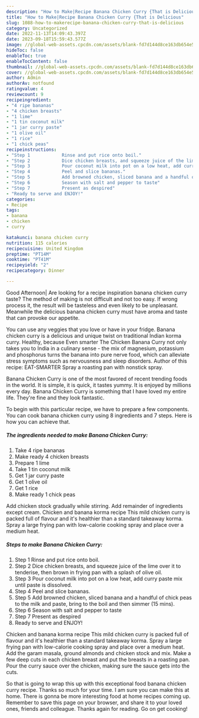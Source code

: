 ```yaml
---
description: "How to Make|Recipe Banana Chicken Curry {That is Delicious"
title: "How to Make|Recipe Banana Chicken Curry {That is Delicious"
slug: 1088-how-to-makerecipe-banana-chicken-curry-that-is-delicious
category: Uncategorized
date: 2022-11-13T14:09:43.397Z
date: 2023-09-18T15:59:43.577Z
image: //global-web-assets.cpcdn.com/assets/blank-fd7d144d8ce163db654e5a02c40b08a2775adb7897d16e4062681dc7e1b2800f.png
hideToc: false
enableToc: true
enableTocContent: false
thumbnail: //global-web-assets.cpcdn.com/assets/blank-fd7d144d8ce163db654e5a02c40b08a2775adb7897d16e4062681dc7e1b2800f.png
cover: //global-web-assets.cpcdn.com/assets/blank-fd7d144d8ce163db654e5a02c40b08a2775adb7897d16e4062681dc7e1b2800f.png
author: Admin
authorAv: notfound
ratingvalue: 4
reviewcount: 9
recipeingredient:
- "4 ripe bananas"
- "4 chicken breasts"
- "1 lime"
- "1 tin coconut milk"
- "1 jar curry paste"
- "1 olive oil"
- "1 rice"
- "1 chick peas"
recipeinstructions:
- "Step 1            Rinse and put rice onto boil."
- "Step 2            Dice chicken breasts, and squeeze juice of the lime over it to tenderise, then brown in frying pan with a splash of olive oil."
- "Step 3            Pour coconut milk into pot on a low heat, add curry paste mix until paste is dissolved."
- "Step 4            Peel and slice bananas."
- "Step 5            Add browned chicken, sliced banana and a handful of chick peas to the milk and paste, bring to the boil and then simmer (15 mins)."
- "Step 6            Season with salt and pepper to taste"
- "Step 7            Present as despired"
- "Ready to serve and ENJOY!"
categories:
- Recipe
tags:
- banana
- chicken
- curry

katakunci: banana chicken curry 
nutrition: 115 calories
recipecuisine: United Kingdom
preptime: "PT14M"
cooktime: "PT41M"
recipeyield: "2"
recipecategory: Dinner

---
```



Good Afternoon| Are looking for a recipe inspiration banana chicken curry taste? The method of making is not difficult and not too easy. If wrong process it, the result will be tasteless and even likely to be unpleasant. Meanwhile the delicious banana chicken curry must have aroma and taste that can provoke our appetite.





You can use any veggies that you love or have in your fridge. Banana chicken curry is a delicious and unique twist on traditional Indian korma curry. Healthy, because Even smarter The Chicken Banana Curry not only takes you to India in a culinary sense - the mix of magnesium, potassium and phosphorus turns the banana into pure nerve food, which can alleviate stress symptoms such as nervousness and sleep disorders. Author of this recipe: EAT-SMARTER Spray a roasting pan with nonstick spray.

Banana Chicken Curry is one of the most favored of recent trending foods in the world. It is simple, it is quick, it tastes yummy. It is enjoyed by millions every day. Banana Chicken Curry is something that I have loved my entire life. They're fine and they look fantastic.


To begin with this particular recipe, we have to prepare a few components. You can cook banana chicken curry using 8 ingredients and 7 steps. Here is how you can achieve that.

<!--inarticleads1-->

##### The ingredients needed to make Banana Chicken Curry:

1. Take 4 ripe bananas
1. Make ready 4 chicken breasts
1. Prepare 1 lime
1. Take 1 tin coconut milk
1. Get 1 jar curry paste
1. Get 1 olive oil
1. Get 1 rice
1. Make ready 1 chick peas


Add chicken stock gradually while stirring. Add remainder of ingredients except cream. Chicken and banana korma recipe This mild chicken curry is packed full of flavour and it&#39;s healthier than a standard takeaway korma. Spray a large frying pan with low-calorie cooking spray and place over a medium heat. 

<!--inarticleads2-->

##### Steps to make Banana Chicken Curry:

1. Step 1            Rinse and put rice onto boil.
1. Step 2            Dice chicken breasts, and squeeze juice of the lime over it to tenderise, then brown in frying pan with a splash of olive oil.
1. Step 3            Pour coconut milk into pot on a low heat, add curry paste mix until paste is dissolved.
1. Step 4            Peel and slice bananas.
1. Step 5            Add browned chicken, sliced banana and a handful of chick peas to the milk and paste, bring to the boil and then simmer (15 mins).
1. Step 6            Season with salt and pepper to taste
1. Step 7            Present as despired
1. Ready to serve and ENJOY!

Chicken and banana korma recipe This mild chicken curry is packed full of flavour and it&#39;s healthier than a standard takeaway korma. Spray a large frying pan with low-calorie cooking spray and place over a medium heat. Add the garam masala, ground almonds and chicken stock and mix. Make a few deep cuts in each chicken breast and put the breasts in a roasting pan. Pour the curry sauce over the chicken, making sure the sauce gets into the cuts. 

So that is going to wrap this up with this exceptional food banana chicken curry recipe. Thanks so much for your time. I am sure you can make this at home. There is gonna be more interesting food at home recipes coming up. Remember to save this page on your browser, and share it to your loved ones, friends and colleague. Thanks again for reading. Go on get cooking!
